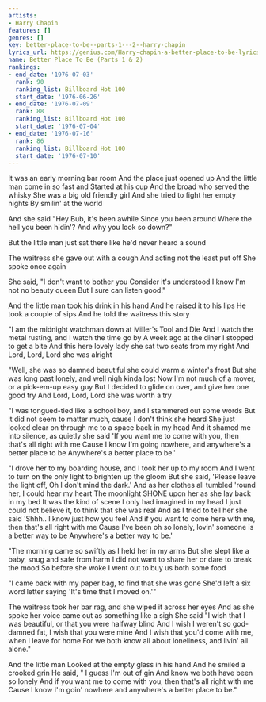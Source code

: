 ```yaml
---
artists:
- Harry Chapin
features: []
genres: []
key: better-place-to-be--parts-1---2--harry-chapin
lyrics_url: https://genius.com/Harry-chapin-a-better-place-to-be-lyrics
name: Better Place To Be (Parts 1 & 2)
rankings:
- end_date: '1976-07-03'
  rank: 90
  ranking_list: Billboard Hot 100
  start_date: '1976-06-26'
- end_date: '1976-07-09'
  rank: 88
  ranking_list: Billboard Hot 100
  start_date: '1976-07-04'
- end_date: '1976-07-16'
  rank: 86
  ranking_list: Billboard Hot 100
  start_date: '1976-07-10'
---
```

It was an early morning bar room
And the place just opened up
And the little man come in so fast and
Started at his cup
And the broad who served the whisky
She was a big old friendly girl
And she tried to fight her empty nights
By smilin' at the world

And she said "Hey Bub, it's been awhile
Since you been around
Where the hell you been hidin'?
And why you look so down?"

But the little man just sat there like he'd never heard a sound

The waitress she gave out with a cough
And acting not the least put off
She spoke once again

She said, "I don't want to bother you
Consider it's understood
I know I'm not no beauty queen
But I sure can listen good."

And the little man took his drink in his hand
And he raised it to his lips
He took a couple of sips
And he told the waitress this story

"I am the midnight watchman down at Miller's Tool and Die
And I watch the metal rusting, and I watch the time go by
A week ago at the diner I stopped to get a bite
And this here lovely lady she sat two seats from my right
And Lord, Lord, Lord she was alright

"Well, she was so damned beautiful she could warm a winter's frost
But she was long past lonely, and well nigh kinda lost
Now I'm not much of a mover, or a pick-em-up easy guy
But I decided to glide on over, and give her one good try
And Lord, Lord, Lord she was worth a try

"I was tongued-tied like a school boy, and I stammered out some words
But it did not seem to matter much, cause I don't think she heard
She just looked clear on through me to a space back in my head
And it shamed me into silence, as quietly she said
'If you want me to come with you, then that's all right with me
Cause I know I'm going nowhere, and anywhere's a better place to be
Anywhere's a better place to be.'

"I drove her to my boarding house, and I took her up to my room
And I went to turn on the only light to brighten up the gloom
But she said, 'Please leave the light off, Oh I don't mind the dark.'
And as her clothes all tumbled 'round her, I could hear my heart
The moonlight SHONE upon her as she lay back in my bed
It was the kind of scene I only had imagined in my head
I just could not believe it, to think that she was real
And as I tried to tell her she said 'Shhh.. I know just how you feel
And if you want to come here with me, then that's all right with me
Cause I've been oh so lonely, lovin' someone is a better way to be
Anywhere's a better way to be.'

"The morning came so swiftly as I held her in my arms
But she slept like a baby, snug and safe from harm
I did not want to share her or dare to break the mood
So before she woke I went out to buy us both some food

"I came back with my paper bag, to find that she was gone
She'd left a six word letter saying 'It's time that I moved on.'"

The waitress took her bar rag, and she wiped it across her eyes
And as she spoke her voice came out as something like a sigh
She said "I wish that I was beautiful, or that you were halfway blind
And I wish I weren't so god-damned fat, I wish that you were mine
And I wish that you'd come with me, when I leave for home
For we both know all about loneliness, and livin' all alone."

And the little man
Looked at the empty glass in his hand
And he smiled a crooked grin
He said, " I guess I'm out of gin
And know we both have been so lonely
And if you want me to come with you, then that's all right with me
Cause I know I'm goin' nowhere and anywhere's a better place to be."
